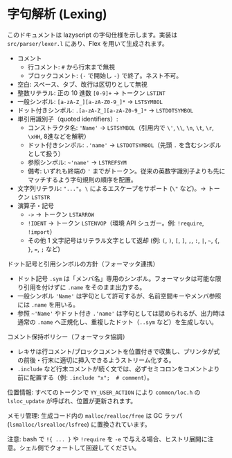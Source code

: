 # 字句解析 (Lexing)

このドキュメントは lazyscript の字句仕様を示します。実装は `src/parser/lexer.l` にあり、Flex を用いて生成されます。

- コメント
  - 行コメント: `#` から行末まで無視
  - ブロックコメント: `{-` で開始し `-}` で終了。ネスト不可。
- 空白: スペース、タブ、改行は区切りとして無視
- 整数リテラル: 正の 10 進数 `[0-9]+` → トークン `LSTINT`
- 一般シンボル: `[a-zA-Z_][a-zA-Z0-9_]*` → `LSTSYMBOL`
- ドット付きシンボル: `.[a-zA-Z_][a-zA-Z0-9_]*` → `LSTDOTSYMBOL`
- 単引用識別子（quoted identifiers）:
  - コンストラクタ名: `'Name'` → `LSTSYMBOL`（引用内で `\'`, `\\`, `\n`, `\t`, `\r`, `\xHH`, 8進などを解釈）
  - ドット付きシンボル: `.'name'` → `LSTDOTSYMBOL`（先頭 `.` を含むシンボルとして扱う）
  - 参照シンボル: `~'name'` → `LSTREFSYM`
  - 備考: いずれも終端の `'` までがトークン。従来の英数字識別子よりも先にマッチするよう字句規則の順序を配置。
- 文字列リテラル: `"..."`。`\` によるエスケープをサポート (`\"` など)。→ トークン `LSTSTR`
- 演算子・記号
  - `->` → トークン `LSTARROW`
  - `!IDENT` → トークン `LSTENVOP`（環境 API シュガー。例: `!require`, `!import`）
  - その他 1 文字記号はリテラル文字として返却 (例: `(`, `)`, `[`, `]`, `,`, `:`, `|`, `~`, `{`, `}`, `=`, `;` など)

ドット記号と引用シンボルの方針（フォーマッタ連携）

- ドット記号 `.sym` は「メンバ名」専用のシンボル。フォーマッタは可能な限り引用を付けずに `.name` をそのまま出力する。
- 一般シンボル `'Name'` は字句として許可するが、名前空間キーやメンバ参照には `.name` を用いる。
- 参照 `~'Name'` やドット付き `.'name'` は字句としては認められるが、出力時は通常の `.name` へ正規化し、重複したドット（`..sym` など）を生成しない。

コメント保持ポリシー（フォーマッタ協調）

- レキサは行コメント/ブロックコメントを位置付きで収集し、プリンタが式の前後・行末に適切に挿入できるようストリーム化する。
- `.include` など行末コメントが続く文では、必ずセミコロンをコメントより前に配置する（例: `.include "x";  # comment`）。

位置情報: すべてのトークンで `YY_USER_ACTION` により `common/loc.h` の `lsloc_update` が呼ばれ、位置が更新されます。

メモリ管理: 生成コード内の `malloc/realloc/free` は GC ラッパ (`lsmalloc/lsrealloc/lsfree`) に置換されています。

注意: bash で `!{ ... }` や `!require` を `-e` で与える場合、ヒストリ展開に注意。シェル側でクォートして回避してください。
